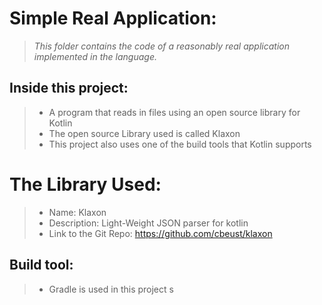 # Simple Real Application:
>_This folder contains the code of a reasonably real application implemented in the language._

## Inside this project:
> - A program that reads in files using an open source library for Kotlin
> - The open source Library used is called Klaxon
> - This project also uses one of the build tools that Kotlin supports

# The Library Used:
> - Name: Klaxon
> - Description: Light-Weight JSON parser for kotlin
> - Link to the Git Repo: https://github.com/cbeust/klaxon

## Build tool:
> - Gradle is used in this project s
